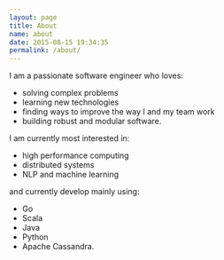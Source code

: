 ```yaml
---
layout: page
title: About
name: about
date: 2015-08-15 19:34:35
permalink: /about/
---
```


I am a passionate software engineer who loves:

* solving complex problems
* learning new technologies
* finding ways to improve the way I and my team work
* building robust and modular software.

I am currently most interested in:

* high performance computing
* distributed systems
* NLP and machine learning

and currently develop mainly using:

* Go
* Scala
* Java
* Python
* Apache Cassandra.
